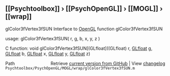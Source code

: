 ## [[Psychtoolbox]] &#8250; [[PsychOpenGL]] &#8250; [[MOGL]] &#8250; [[wrap]]

glColor3fVertex3fSUN  Interface to [OpenGL](OpenGL) function glColor3fVertex3fSUN  
  
usage:  glColor3fVertex3fSUN( r, g, b, x, y, z )  
  
C function:  void glColor3fVertex3fSUN[(GLfloat]((GLfloat) r, [GLfloat](GLfloat) g, [GLfloat](GLfloat) b, [GLfloat](GLfloat) x, [GLfloat](GLfloat) y, [GLfloat](GLfloat) z)  




<div class="code_header" style="text-align:right;">
  <span style="float:left;">Path&nbsp;&nbsp;</span> <span class="counter">Retrieve <a href=
  "https://raw.github.com/Psychtoolbox-3/Psychtoolbox-3/beta/Psychtoolbox/PsychOpenGL/MOGL/wrap/glColor3fVertex3fSUN.m">current version from GitHub</a> | View <a href=
  "https://github.com/Psychtoolbox-3/Psychtoolbox-3/commits/beta/Psychtoolbox/PsychOpenGL/MOGL/wrap/glColor3fVertex3fSUN.m">changelog</a></span>
</div>
<div class="code">
  <code>Psychtoolbox/PsychOpenGL/MOGL/wrap/glColor3fVertex3fSUN.m</code>
</div>

